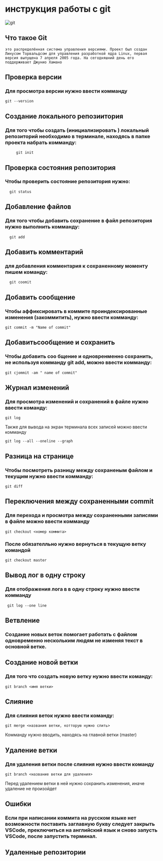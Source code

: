# **инструкция работы с git**

![git](git.jpg)

## Что такое Git

``это распределённая система управления версиями. Проект был создан Линусом Торвальдсом для управления разработкой ядра Linux, первая версия выпущена 7 апреля 2005 года. На сегодняшний день его поддерживает Джунио Хамано``

## Проверка версии

### Для просмотра версии нужно ввести комманду

    git --version

## Сoздание локального репозиитория 

### Для того чтобы создать (инициализировать ) локальный репозиторий необходимо в терминале, находясь в папке проекта набрать комманду: 

         git init

## Проверка состояния репозитория 

### Чтобы проверить состояние репозитория нужно:

      git status

## Добавление файлов

### Для того чтобы добавить сохранение в файл репозитория нужно выполнить комманду:

      git add

## Добавить комментарий

### для добавления комментария к сохраненному моменту пишем команду:

      git coomit

## Добавить сообщение

### Чтобы аффиксировать в коммите проиндексированные изменения (закоммитить), нужно ввести комманду:

    git commit -m "Name of commit"  

## Добавитьсообщение и сохранить

### Чтобы добавить соо бщение и одновренменно сохранить, не используя комманду  git add, можно ввести комманду:

    git cjommit -am " name of commit"

## Журнал изменений

### Для просмотра изменений и сохранений в файле нужно ввести команду:

    git log

Также для вывода на экран терминала всех записей можно ввести комманду

    git log --all --oneline --graph

## Разница на странице

### Чтобы посмотреть разницу между сохраненым файлом и текущим нужно ввести комманду:

    git diff

## Переключения между сохраненными commit

### Для перехода и просмотра  между сохраненными записями в файле можно ввести комманду 

    git checkout <номер коммита>

### После обязателльно нужно вернуться в текущую ветку командой 

    git checkout master

## Вывод лог в одну строку

### Для отображения лога в в одну строку нужно ввести комманду 

     git log --one line

## Ветвление

### Создание новых веток помогает работать с файлом одновременно нескольким людям не изменяя текст в основной ветке.

## Создание новой ветки

### Для того что создать новую ветку нужно ввести команду:

    git branch <имя ветки>

 ## Слияние 

 ### Для слияния веток нужно ввести команду:

    git merge <названия ветки, котторую нужно слить> 

Комманду нужно вводить, находясь на главной ветки (master)          

## Удаление ветки

### Для удаления ветки после слияния нужно ввести команду

    git branch <название ветки для удаления>

Перед удалением  ветки в ней нужно сохранить изменения, иначе удаление не произойдет 

## Ошибки 

### Если при написании коммита на русском языке нет возможности поставить заглавную букву следует закрыть VSCode, преключиться на английский язык и сново запусть VSCode, после запустить терминал.

## Удаленные репозитории